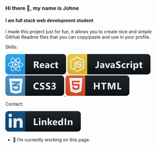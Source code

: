 <p align="left">
  <React>
</p>

### Hi there 👋, my name is Johne
#### I am full stack web development student 

I made this project just for fun, it allows you to create nice and simple GitHub Readme files that you can copy/paste and use in your profile.

Skills:

<a href="#">
  <img src="https://raw.githubusercontent.com/MikeCodesDotNET/ColoredBadges/master/svg/dev/frameworks/react.svg" alt="React" style="vertical-align:top margin:6px 4px">
</a>  
<a href="#">
  <img src="https://raw.githubusercontent.com/MikeCodesDotNET/ColoredBadges/master/svg/dev/languages/js.svg" alt="JavaScript" style="vertical-align:top margin:6px 4px">
</a>  
<a href="#">
  <img src="https://raw.githubusercontent.com/MikeCodesDotNET/ColoredBadges/master/svg/dev/languages/css3.svg" alt="CSS" style="vertical-align:top margin:6px 4px">
</a>  
<a href="https://www.linkedin.com/in/johne-alves/">
  <img src="https://raw.githubusercontent.com/MikeCodesDotNET/ColoredBadges/master/svg/dev/languages/html.svg" alt="HTML" style="vertical-align:top margin:6px 4px">
</a>
 
 

Contact:

<a href="#">
  <img src="https://raw.githubusercontent.com/MikeCodesDotNET/ColoredBadges/master/svg/social/linkedin.svg" alt="HTML" style="vertical-align:top margin:6px 4px">
</a>


- 🔭 I’m currently working on this page. 





